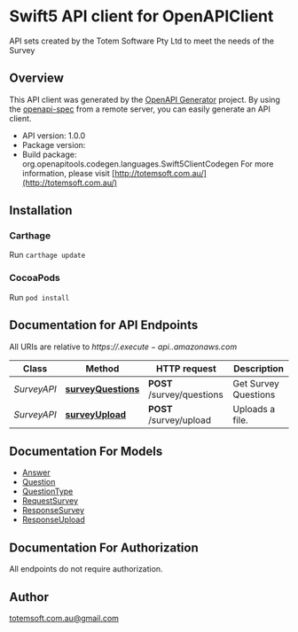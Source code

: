 # Swift5 API client for OpenAPIClient

API sets created by the Totem Software Pty Ltd to meet the needs of the Survey

## Overview
This API client was generated by the [OpenAPI Generator](https://openapi-generator.tech) project.  By using the [openapi-spec](https://github.com/OAI/OpenAPI-Specification) from a remote server, you can easily generate an API client.

- API version: 1.0.0
- Package version: 
- Build package: org.openapitools.codegen.languages.Swift5ClientCodegen
For more information, please visit [http://totemsoft.com.au/](http://totemsoft.com.au/)

## Installation

### Carthage

Run `carthage update`

### CocoaPods

Run `pod install`

## Documentation for API Endpoints

All URIs are relative to *https://$.execute-api.$.amazonaws.com*

Class | Method | HTTP request | Description
------------ | ------------- | ------------- | -------------
*SurveyAPI* | [**surveyQuestions**](docs/SurveyAPI.md#surveyquestions) | **POST** /survey/questions | Get Survey Questions
*SurveyAPI* | [**surveyUpload**](docs/SurveyAPI.md#surveyupload) | **POST** /survey/upload | Uploads a file.


## Documentation For Models

 - [Answer](docs/Answer.md)
 - [Question](docs/Question.md)
 - [QuestionType](docs/QuestionType.md)
 - [RequestSurvey](docs/RequestSurvey.md)
 - [ResponseSurvey](docs/ResponseSurvey.md)
 - [ResponseUpload](docs/ResponseUpload.md)


## Documentation For Authorization

 All endpoints do not require authorization.


## Author

totemsoft.com.au@gmail.com

